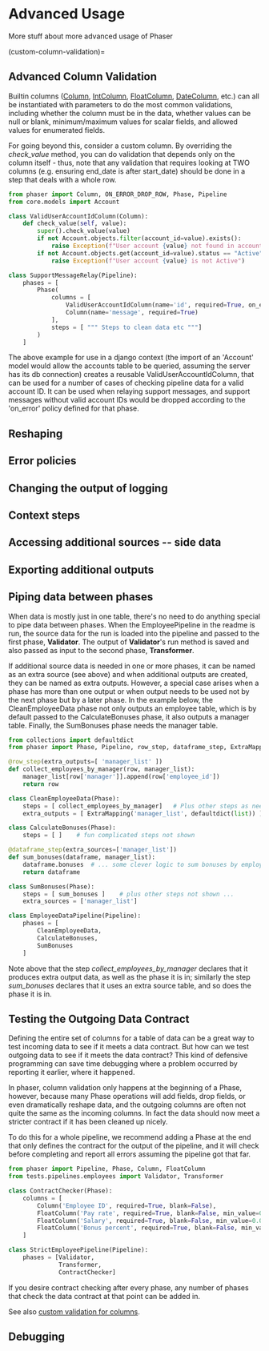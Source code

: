 # Advanced Usage

More stuff about more advanced usage of Phaser

(custom-column-validation)=
## Advanced Column Validation

Builtin columns ([Column](#Column), [IntColumn](#IntColumn), [FloatColumn](#FloatColumn),
[DateColumn](#DateColumn), etc.) can all be instantiated with parameters to do
the most common validations, including whether the column must be in the data, whether values can be null or blank,
minimum/maximum values for scalar fields, and allowed values for enumerated fields.

For going beyond this, consider a custom column.  By overriding the _check_value_ method, you can do validation that
depends only on the column itself - thus, note that any validation that requires looking at TWO columns (e.g. ensuring 
end_date is after start_date) should be done in a step that deals with a whole row.

```python
from phaser import Column, ON_ERROR_DROP_ROW, Phase, Pipeline
from core.models import Account

class ValidUserAccountIdColumn(Column):
    def check_value(self, value):
        super().check_value(value)
        if not Account.objects.filter(account_id=value).exists():
            raise Exception(f"User account {value} not found in account database")
        if not Account.objects.get(account_id=value).status == "Active":
            raise Exception(f"User account {value} is not Active")

class SupportMessageRelay(Pipeline):
    phases = [
        Phase(
            columns = [
                ValidUserAccountIdColumn(name='id', required=True, on_error=ON_ERROR_DROP_ROW),
                Column(name='message', required=True)
            ],
            steps = [ """ Steps to clean data etc """]
        )
    ]

```

The above example for use in a django context (the import of an 'Account' model would allow the accounts table to
be queried, assuming the server has its db connection) creates a reusable ValidUserAccountIdColumn, that can be used
for a number of cases of checking pipeline data for a valid account ID.  It can be used when relaying support messages,
and support messages without valid account IDs would be dropped according to the 'on_error' policy defined for that
phase.

## Reshaping

## Error policies

## Changing the output of logging

## Context steps

## Accessing additional sources -- side data

## Exporting additional outputs

## Piping data between phases

When data is mostly just in one table, there's no need to do anything special to pipe data between phases. When
the EmployeePipeline in the readme is run, the source data for the run is loaded into the pipeline and passed to
the first phase, __Validator__.  The output of __Validator__'s run method is saved and also passed as input to the
second phase, __Transformer__.

If additional source data is needed in one or more phases, it can be named as an extra source (see above) and when
additional outputs are created, they can be named as extra outputs.  However, a special case arises when a phase
has more than one output or when output needs to be used not by the next phase but by a later phase.  In the
example below, the CleanEmployeeData phase not only outputs an employee table, which is by default passed to the
CalculateBonuses phase, it also outputs a manager table.  Finally, the SumBonuses phase needs the manager table.

```python
from collections import defaultdict
from phaser import Phase, Pipeline, row_step, dataframe_step, ExtraMapping

@row_step(extra_outputs=[ 'manager_list' ])
def collect_employees_by_manager(row, manager_list):
    manager_list[row['manager']].append(row['employee_id'])
    return row

class CleanEmployeeData(Phase):
    steps = [ collect_employees_by_manager]   # Plus other steps as needed ...
    extra_outputs = [ ExtraMapping('manager_list', defaultdict(list)) ]

class CalculateBonuses(Phase):
    steps = [ ]    # fun complicated steps not shown

@dataframe_step(extra_sources=['manager_list'])
def sum_bonuses(dataframe, manager_list):
    dataframe.bonuses  # ... some clever logic to sum bonuses by employees in the manager list
    return dataframe

class SumBonuses(Phase):
    steps = [ sum_bonuses ]    # plus other steps not shown ... 
    extra_sources = ['manager_list']

class EmployeeDataPipeline(Pipeline):
    phases = [
        CleanEmployeeData,
        CalculateBonuses,
        SumBonuses
    ]

```

Note above that the step _collect_employees_by_manager_ declares that it produces extra output data, as well as the
phase it is in; similarly the step _sum_bonuses_ declares that it uses an extra source table, and so does the phase it
is in.

## Testing the Outgoing Data Contract

Defining the entire set of columns for a table of data can be a great way to test incoming data to see if it meets a
data contract.  But how can we test outgoing data to see if it meets the data contract?  This kind of defensive
programming can save time debugging where a problem occurred by reporting it earlier, where it happened.

In phaser, column validation only happens at the beginning of a Phase, however, because many Phase operations will
add fields, drop fields, or even dramatically reshape data, and the outgoing columns are often not quite the same
as the incoming columns.  In fact the data should now meet a stricter contract if it has been cleaned up nicely.

To do this for a whole pipeline, we recommend adding a Phase at the end that only defines the contract for the output
of the pipeline, and it will check before completing and report all errors assuming the pipeline got that far.

```python
from phaser import Pipeline, Phase, Column, FloatColumn
from tests.pipelines.employees import Validator, Transformer

class ContractChecker(Phase):
    columns = [
        Column('Employee ID', required=True, blank=False),
        FloatColumn('Pay rate', required=True, blank=False, min_value=0.01),
        FloatColumn('Salary', required=True, blank=False, min_value=0.01),
        FloatColumn('Bonus percent', required=True, blank=False, min_value=0)
    ]

class StrictEmployeePipeline(Pipeline):
    phases = [Validator,
              Transformer,
              ContractChecker]

```

If you desire contract checking after every phase, any number of phases that check the data contract at that point
can be added in.

See also [custom validation for columns](#custom-column-validation).


## Debugging
